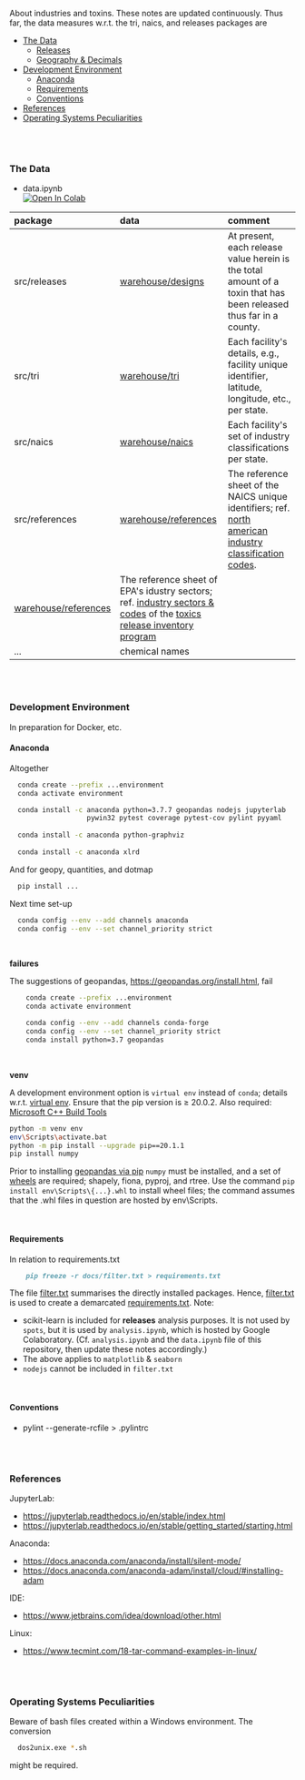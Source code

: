 About industries and toxins.  These notes are updated continuously.  Thus far, the data measures w.r.t. the tri, naics, and releases packages are


* [The Data](#the-data)
  * [Releases](#releases)
  * [Geography & Decimals](#geography--decimals)
* [Development Environment](#development-environment)
  * [Anaconda](#anaconda)
  * [Requirements](#requirements)
  * [Conventions](#conventions)
* [References](#references)
* [Operating Systems Peculiarities](#operating-systems-peculiarities)


<br>
<br>


### The Data

* data.ipynb <br> [![Open In Colab](https://colab.research.google.com/assets/colab-badge.svg)](https://colab.research.google.com/github/vetiveria/spots/blob/develop/data.ipynb)

package |data |comment
:--- |:--- |:---
src/releases | [warehouse/designs](./warehouse/designs) | At present, each release value herein is the total amount of a toxin that has been released thus far in a county.
src/tri | [warehouse/tri](./warehouse/tri) | Each facility's details, e.g., facility unique identifier, latitude, longitude, etc., per state.
src/naics | [warehouse/naics](./warehouse/naics) | Each facility's set of industry classifications per state.
src/references | [warehouse/references](./warehouse/references/naics.csv) | The reference sheet of the NAICS unique identifiers; ref. [north american industry classification codes](https://www.census.gov/naics/).
 | [warehouse/references](./warehouse/references/industries.csv) | The reference sheet of EPA's idustry sectors; ref. [industry sectors & codes](https://www.epa.gov/toxics-release-inventory-tri-program/tri-covered-industry-sectors) of the [toxics release inventory program](https://www.epa.gov/toxics-release-inventory-tri-program)
 | ... | chemical names

<br>
<br>


### Development Environment

In preparation for Docker, etc.

#### Anaconda

Altogether

```bash
  conda create --prefix ...environment
  conda activate environment

  conda install -c anaconda python=3.7.7 geopandas nodejs jupyterlab
                   pywin32 pytest coverage pytest-cov pylint pyyaml
                   
  conda install -c anaconda python-graphviz   
  
  conda install -c anaconda xlrd
```

And for geopy, quantities, and dotmap

```bash
  pip install ...    
```

Next time set-up

```bash
  conda config --env --add channels anaconda
  conda config --env --set channel_priority strict
```

<br>

**failures**

The suggestions of geopandas, https://geopandas.org/install.html, fail

```bash
    conda create --prefix ...environment
    conda activate environment

    conda config --env --add channels conda-forge
    conda config --env --set channel_priority strict
    conda install python=3.7 geopandas
```

<br>

**venv**

A development environment option is ``virtual env`` instead of ``conda``; details w.r.t. [virtual env](https://packaging.python.org/guides/installing-using-pip-and-virtual-environments/).  Ensure that the pip version is ≥ 20.0.2.  Also required: [Microsoft C++ Build Tools](https://visualstudio.microsoft.com/visual-cpp-build-tools/)

```bash
python -m venv env
env\Scripts\activate.bat
python -m pip install --upgrade pip==20.1.1
pip install numpy
```

Prior to installing [geopandas via pip](https://geopandas.org/install.html#installing-with-pip) ``numpy`` must be installed, and 
a set of [wheels](https://www.lfd.uci.edu/~gohlke/pythonlibs/#pyproj) are required; shapely, fiona, pyproj, and rtree.  Use the 
command `pip install env\Scripts\{...}.whl` to install wheel files; the command assumes that the .whl files in question are hosted by env\Scripts\.

<br>

#### Requirements

In relation to requirements.txt

````markdown
    pip freeze -r docs/filter.txt > requirements.txt
````

The file [filter.txt](./docs/filter.txt) summarises the directly installed packages.  Hence, [filter.txt](./docs/filter.txt) is used 
to create a demarcated [requirements.txt](requirements.txt).  Note:

* scikit-learn is included for **releases** analysis purposes.  It is not used by `spots`, but it is used by `analysis.ipynb`, which 
is hosted by Google Colaboratory.  (Cf. `analysis.ipynb` and the `data.ipynb` file of this repository, then update these notes accordingly.)
* The above applies to `matplotlib` & `seaborn`
* `nodejs` cannot be included in `filter.txt`

<br>

#### Conventions

* pylint --generate-rcfile > .pylintrc


<br>
<br>


### References

JupyterLab:
* https://jupyterlab.readthedocs.io/en/stable/index.html
* https://jupyterlab.readthedocs.io/en/stable/getting_started/starting.html

Anaconda:
* https://docs.anaconda.com/anaconda/install/silent-mode/
* https://docs.anaconda.com/anaconda-adam/install/cloud/#installing-adam

IDE:
* https://www.jetbrains.com/idea/download/other.html

Linux:
* https://www.tecmint.com/18-tar-command-examples-in-linux/

<br>
<br>

### Operating Systems Peculiarities

Beware of bash files created within a Windows environment.  The conversion

```bash
  dos2unix.exe *.sh
```

might be required.


